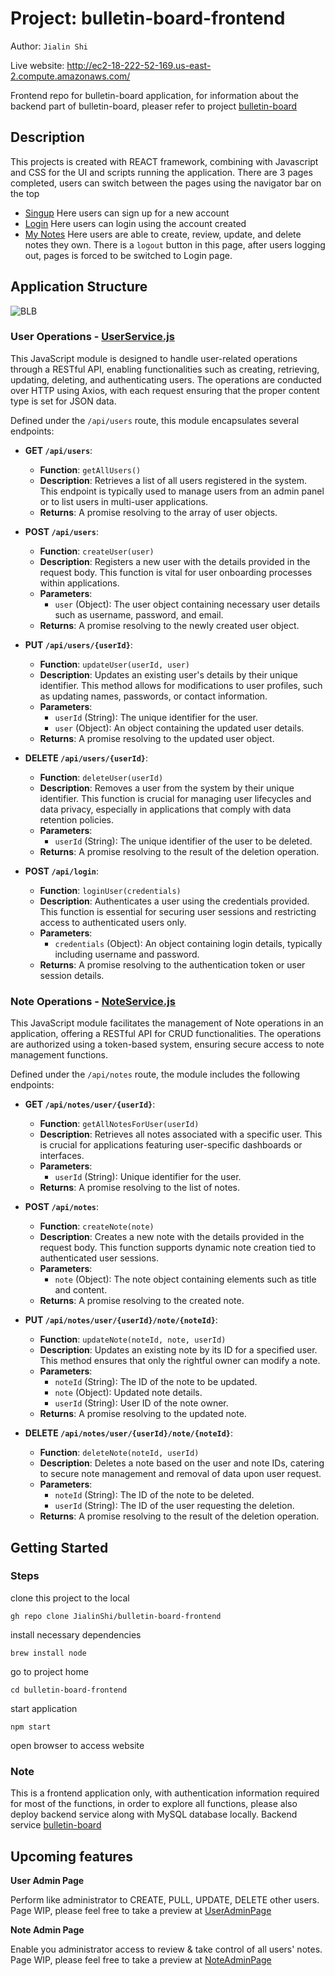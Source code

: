 
# Project: bulletin-board-frontend
Author: `Jialin Shi`

Live website: http://ec2-18-222-52-169.us-east-2.compute.amazonaws.com/ 

Frontend repo for bulletin-board application, for information about the backend part of bulletin-board, pleaser refer to project [bulletin-board](https://github.com/JialinShi/bulletin-board)

## Description
This projects is created with REACT framework, combining with Javascript and CSS for the UI and scripts running the application. 
There are 3 pages completed, users can switch between the pages using the navigator bar on the top
- [Singup](http://ec2-18-222-52-169.us-east-2.compute.amazonaws.com/signup) Here users can sign up for a new account
- [Login](http://ec2-18-222-52-169.us-east-2.compute.amazonaws.com/login) Here users can login using the account created
- [My Notes](http://ec2-18-222-52-169.us-east-2.compute.amazonaws.com/notes) Here users are able to create, review, update, and delete notes they own. There is a `logout` button in this page, after users logging out, pages is forced to be switched to Login page.

## Application Structure


  ![BLB](https://github.com/user-attachments/assets/2ed151a8-5460-4e3d-8665-c305cd453504)

### User Operations - [UserService.js](https://github.com/JialinShi/bulletin-board-frontend/blob/main/src/services/UserService.js)

This JavaScript module is designed to handle user-related operations through a RESTful API, enabling functionalities such as creating, retrieving, updating, deleting, and authenticating users. The operations are conducted over HTTP using Axios, with each request ensuring that the proper content type is set for JSON data.

Defined under the `/api/users` route, this module encapsulates several endpoints:

- **GET `/api/users`**:
  - **Function**: `getAllUsers()`
  - **Description**: Retrieves a list of all users registered in the system. This endpoint is typically used to manage users from an admin panel or to list users in multi-user applications.
  - **Returns**: A promise resolving to the array of user objects.

- **POST `/api/users`**:
  - **Function**: `createUser(user)`
  - **Description**: Registers a new user with the details provided in the request body. This function is vital for user onboarding processes within applications.
  - **Parameters**:
    - `user` (Object): The user object containing necessary user details such as username, password, and email.
  - **Returns**: A promise resolving to the newly created user object.

- **PUT `/api/users/{userId}`**:
  - **Function**: `updateUser(userId, user)`
  - **Description**: Updates an existing user's details by their unique identifier. This method allows for modifications to user profiles, such as updating names, passwords, or contact information.
  - **Parameters**:
    - `userId` (String): The unique identifier for the user.
    - `user` (Object): An object containing the updated user details.
  - **Returns**: A promise resolving to the updated user object.

- **DELETE `/api/users/{userId}`**:
  - **Function**: `deleteUser(userId)`
  - **Description**: Removes a user from the system by their unique identifier. This function is crucial for managing user lifecycles and data privacy, especially in applications that comply with data retention policies.
  - **Parameters**:
    - `userId` (String): The unique identifier of the user to be deleted.
  - **Returns**: A promise resolving to the result of the deletion operation.

- **POST `/api/login`**:
  - **Function**: `loginUser(credentials)`
  - **Description**: Authenticates a user using the credentials provided. This function is essential for securing user sessions and restricting access to authenticated users only.
  - **Parameters**:
    - `credentials` (Object): An object containing login details, typically including username and password.
  - **Returns**: A promise resolving to the authentication token or user session details.

### Note Operations - [NoteService.js](https://github.com/JialinShi/bulletin-board-frontend/blob/main/src/services/NoteService.js)

This JavaScript module facilitates the management of Note operations in an application, offering a RESTful API for CRUD functionalities. The operations are authorized using a token-based system, ensuring secure access to note management functions.

Defined under the `/api/notes` route, the module includes the following endpoints:

- **GET `/api/notes/user/{userId}`**: 
  - **Function**: `getAllNotesForUser(userId)`
  - **Description**: Retrieves all notes associated with a specific user. This is crucial for applications featuring user-specific dashboards or interfaces.
  - **Parameters**:
    - `userId` (String): Unique identifier for the user.
  - **Returns**: A promise resolving to the list of notes.

- **POST `/api/notes`**:
  - **Function**: `createNote(note)`
  - **Description**: Creates a new note with the details provided in the request body. This function supports dynamic note creation tied to authenticated user sessions.
  - **Parameters**:
    - `note` (Object): The note object containing elements such as title and content.
  - **Returns**: A promise resolving to the created note.

- **PUT `/api/notes/user/{userId}/note/{noteId}`**:
  - **Function**: `updateNote(noteId, note, userId)`
  - **Description**: Updates an existing note by its ID for a specified user. This method ensures that only the rightful owner can modify a note.
  - **Parameters**:
    - `noteId` (String): The ID of the note to be updated.
    - `note` (Object): Updated note details.
    - `userId` (String): User ID of the note owner.
  - **Returns**: A promise resolving to the updated note.

- **DELETE `/api/notes/user/{userId}/note/{noteId}`**:
  - **Function**: `deleteNote(noteId, userId)`
  - **Description**: Deletes a note based on the user and note IDs, catering to secure note management and removal of data upon user request.
  - **Parameters**:
    - `noteId` (String): The ID of the note to be deleted.
    - `userId` (String): The ID of the user requesting the deletion.
  - **Returns**: A promise resolving to the result of the deletion operation.


## Getting Started

### Steps
clone this project to the local  
```
gh repo clone JialinShi/bulletin-board-frontend
```

install necessary dependencies   
```
brew install node
```

go to project home  
```
cd bulletin-board-frontend
```

start application  
```
npm start
```

open browser to access website 

### Note
This is a frontend application only, with authentication information required for most of the functions, in order to explore all functions, please also deploy backend service along with MySQL database locally. Backend service [bulletin-board](https://github.com/JialinShi/bulletin-board)

## Upcoming features

**User Admin Page**

Perform like administrator to CREATE, PULL, UPDATE, DELETE other users. Page WIP, please feel free to take a preview at [UserAdminPage](http://ec2-18-222-52-169.us-east-2.compute.amazonaws.com/useradmin)

**Note Admin Page**

Enable you administrator access to review & take control of all users' notes. Page WIP, please feel free to take a preview at [NoteAdminPage](http://ec2-18-222-52-169.us-east-2.compute.amazonaws.com/noteadmin)




